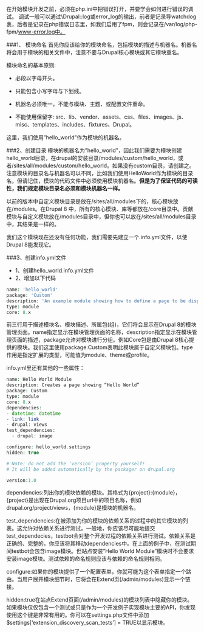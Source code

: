 在开始模块开发之前，必须在php.ini中把错误打开，并要学会如何进行错误的调试。
调试一般可以通过\Drupal::log或error_log的输出，前者是记录导watchdog表，后者是记录在php错误日志里，如我们启用了fpm，则会记录在/var/log/php-fpm/www-error.log中。

###1、 模块命名
首先你应该给你的模块命名，包括模块的描述与机器名。机器名将会用于模块的相关文件中，注意不要与Drupal核心模块或其它模块重名。

模块命名的基本原则:

* 必段以字母开头。

* 只能包含小写字母与下划线。

* 机器名必须唯一，不能与模块、主题、或配置文件重命。

* 不能使用保留字: src、lib、vendor、assets、css、files、images、js、misc、templates、includes、fixtures、Drupal。

这里，我们使用”hello_world”作为模块的机器名。

###2、创建目录
模块的机器名为”hello_world”，因此我们需要为模块创建hello_world目录，在drupal的安装目录/modules/custom/hello_world，或者/sites/all/modules/custom/hello_world。如果没有custom目录，请创建之。注意模块的目录名与机器名可以不同，比如我们使用HelloWorld作为模块的目录名，但请记住，模块的代码文件中必须使用模块机器名。**但是为了保证代码的可读性，我们规定模块目录名必须和模块机器名一样。**

以前的版本中自定义模块目录是放在/sites/all/modules下的，核心模块放在/modules。在Drupal 8 中，所有的核心模块、库等都放在/core目录中。贡献模块与自定义模块放在/modules目录中，但你也可以放在/sites/all/modules目录中，其结果是一样的。

我们这个模块现在还没有任何功能，我们需要先建立一个.info.yml文件，以使Drupal 8能发现它。

###3、创建info.yml文件
* 1、创建hello_world.info.yml文件
* 2、增加以下代码
```php
name: 'hello_world'
package: 'Custom'
description: 'An example module showing how to define a page to be displayed at a given URL.'
type: module
core: 8.x
```
前三行用于描述模块名、模块描述、所属包(组)，它们将会显示在Drupal 8的模块管理页面。name指定显示在模块管理页面的名称，description指定显示在模块管理页面的描述，package允许对模块进行分组。例如Core包是由Drupal 8核心提供的模块。我们这里使用package:Custom表明此模块属于自定义模块包。type作用是指定扩展的类型，可能值为module、theme或profile。

info.yml里还有其他的一些属性：
```php
name: Hello World Module
description: Creates a page showing “Hello World”
package: Custom
type: module
core: 8.x
dependencies:
- datetime: datetime
- link: link
- drupal: views
test_dependencies:
  - drupal: image

configure: hello_world.settings
hidden: true

# Note: do not add the ‘version’ property yourself!
# It will be added automatically by the packager on drupal.org

version:1.0
```

dependencies:列出你的模块依赖的模块。其格式为{project}:{module}，{project}是出现在Drupal.org项目url中的项目名称，例如drupal.org/project/views，{module}是模块的机器名。

test_dependencies:在被添加为你的模块的依赖关系的过程中的其它模块的列表。这允许对依赖关系进行测试。一般地，你应该尽可能地提交test_dependecies，testbot会对整个开发过程的依赖关系进行测试。依赖关系是正确的、完整的，你应该将其移动dependencies中。在上面的例子中，在测试期间testbot会包含image模块。但站点安装”Hello World Module”模块时不会要求安装image模块。测试依赖的命名规则应该与依赖的命名规则相同。

configure:如果你的模块提供了一个配置表单，你就可能为这个表单指定一个路由。当用户展开模块细节时，它将会在Extend页(/admin/modules)显示一个链接。

hidden:true在站点Extend页面(/admin/modules)的模块列表中隐藏你的模块。如果模块仅仅包含一个测试或只是作为一个开发例子实现模块主要的API，你发现使用这个键是非常有用的。你可以在settings.php文件中添加$settings[‘extension_discovery_scan_tests’] = TRUE以显示模块。